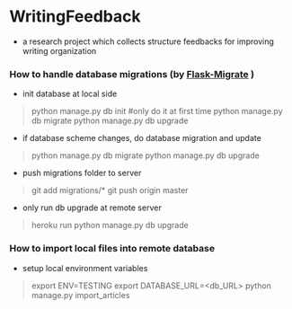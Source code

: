 # WritingFeedback
- a research project which collects structure feedbacks for improving writing organization

### How to handle database migrations (by [Flask-Migrate](http://flask-migrate.readthedocs.io/en/latest/) )
- init database at local side
> python manage.py db init  #only do it at first time
> python manage.py db migrate
> python manage.py db upgrade
- if database scheme changes, do database migration and update
> python manage.py db migrate
> python manage.py db upgrade

- push migrations folder to server
 > git add migrations/*
> git push origin master

- only run db upgrade at remote server
> heroku run python manage.py db upgrade

### How to import local files into remote database
- setup local environment variables
> export ENV=TESTING
> export DATABASE_URL=<db_URL>
> python manage.py import_articles
